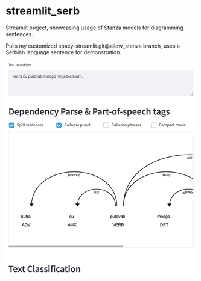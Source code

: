 # streamlit_serb
Streamlit project, showcasing usage of Stanza models for diagramming
sentences.

Pulls my customized spacy-streamlit.git@allow_stanza branch, uses a
Serbian language sentence for demonstration.

![Preview:](screenshot.png)

